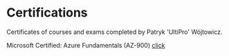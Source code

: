 # Certifications
Certificates of courses and exams completed by Patryk 'UltiPro' Wójtowicz.

 Microsoft Certified: Azure Fundamentals (AZ-900) [click](https://learn.microsoft.com/api/credentials/share/pl-pl/PatrykWjtowicz-2922/B65B5FC53BE18CC?sharingId=9C45620D696CD7C6)
